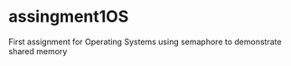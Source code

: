 # assingment1OS
First assignment for Operating Systems using semaphore to demonstrate shared memory
